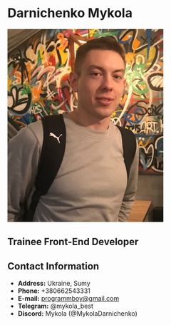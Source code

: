 # Darnichenko Mykola

![Alt-My photo](img/my-photo.jpeg)

## Trainee Front-End Developer

## Contact Information

- **Address:** Ukraine, Sumy
- **Phone:** +380662543331
- **E-mail:** programmboy@gmail.com
- **Telegram:** @mykola_best
- **Discord:** Mykola (@MykolaDarnichenko)
